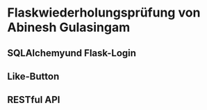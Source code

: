 # Flaskwiederholungsprüfung von Abinesh Gulasingam
## SQLAlchemyund Flask-Login
## Like-Button
## RESTful API
